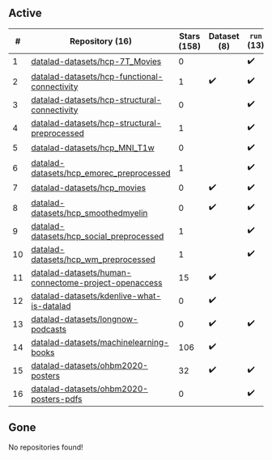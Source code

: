 ## Active
| # | Repository (16) | Stars (158) | Dataset (8) | `run` (13) | `containers-run` |
| --- | --- | --- | --- | --- | --- |
| 1 | [datalad-datasets/hcp-7T_Movies](https://github.com/datalad-datasets/hcp-7T_Movies) | 0 |  | :heavy_check_mark: |  |
| 2 | [datalad-datasets/hcp-functional-connectivity](https://github.com/datalad-datasets/hcp-functional-connectivity) | 1 | :heavy_check_mark: | :heavy_check_mark: |  |
| 3 | [datalad-datasets/hcp-structural-connectivity](https://github.com/datalad-datasets/hcp-structural-connectivity) | 0 |  | :heavy_check_mark: |  |
| 4 | [datalad-datasets/hcp-structural-preprocessed](https://github.com/datalad-datasets/hcp-structural-preprocessed) | 1 |  | :heavy_check_mark: |  |
| 5 | [datalad-datasets/hcp_MNI_T1w](https://github.com/datalad-datasets/hcp_MNI_T1w) | 0 |  | :heavy_check_mark: |  |
| 6 | [datalad-datasets/hcp_emorec_preprocessed](https://github.com/datalad-datasets/hcp_emorec_preprocessed) | 1 |  | :heavy_check_mark: |  |
| 7 | [datalad-datasets/hcp_movies](https://github.com/datalad-datasets/hcp_movies) | 0 | :heavy_check_mark: | :heavy_check_mark: |  |
| 8 | [datalad-datasets/hcp_smoothedmyelin](https://github.com/datalad-datasets/hcp_smoothedmyelin) | 0 | :heavy_check_mark: | :heavy_check_mark: |  |
| 9 | [datalad-datasets/hcp_social_preprocessed](https://github.com/datalad-datasets/hcp_social_preprocessed) | 1 |  | :heavy_check_mark: |  |
| 10 | [datalad-datasets/hcp_wm_preprocessed](https://github.com/datalad-datasets/hcp_wm_preprocessed) | 1 |  | :heavy_check_mark: |  |
| 11 | [datalad-datasets/human-connectome-project-openaccess](https://github.com/datalad-datasets/human-connectome-project-openaccess) | 15 | :heavy_check_mark: |  |  |
| 12 | [datalad-datasets/kdenlive-what-is-datalad](https://github.com/datalad-datasets/kdenlive-what-is-datalad) | 0 | :heavy_check_mark: |  |  |
| 13 | [datalad-datasets/longnow-podcasts](https://github.com/datalad-datasets/longnow-podcasts) | 0 | :heavy_check_mark: | :heavy_check_mark: |  |
| 14 | [datalad-datasets/machinelearning-books](https://github.com/datalad-datasets/machinelearning-books) | 106 | :heavy_check_mark: |  |  |
| 15 | [datalad-datasets/ohbm2020-posters](https://github.com/datalad-datasets/ohbm2020-posters) | 32 | :heavy_check_mark: | :heavy_check_mark: |  |
| 16 | [datalad-datasets/ohbm2020-posters-pdfs](https://github.com/datalad-datasets/ohbm2020-posters-pdfs) | 0 |  | :heavy_check_mark: |  |

## Gone
No repositories found!
